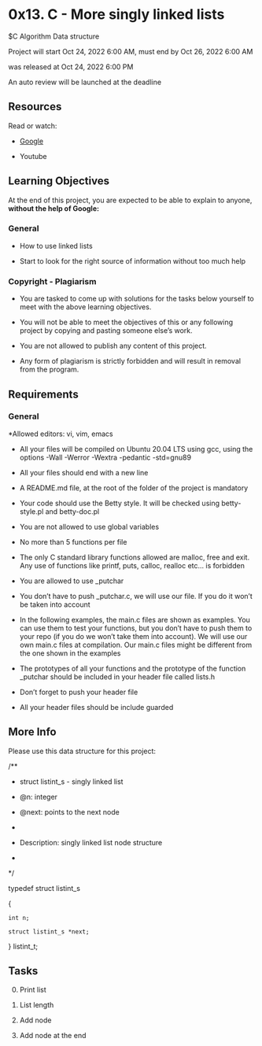 # 0x13. C - More singly linked lists

$C Algorithm Data structure

 Project will start Oct 24, 2022 6:00 AM, must end by Oct 26, 2022 6:00 AM

 was released at Oct 24, 2022 6:00 PM

 An auto review will be launched at the deadline



## Resources

Read or watch:



* [Google](https://www.google.com/#q=linked+lists)

* Youtube



## Learning Objectives

At the end of this project, you are expected to be able to explain to anyone, **without the help of Google:**



### General

* How to use linked lists

* Start to look for the right source of information without too much help



### Copyright - Plagiarism

* You are tasked to come up with solutions for the tasks below yourself to meet with the above learning objectives.

* You will not be able to meet the objectives of this or any following project by copying and pasting someone else’s work.

* You are not allowed to publish any content of this project.

* Any form of plagiarism is strictly forbidden and will result in removal from the program.



## Requirements

### General

*Allowed editors: vi, vim, emacs

* All your files will be compiled on Ubuntu 20.04 LTS using gcc, using the options -Wall -Werror -Wextra -pedantic -std=gnu89

* All your files should end with a new line

* A README.md file, at the root of the folder of the project is mandatory

* Your code should use the Betty style. It will be checked using betty-style.pl and betty-doc.pl

* You are not allowed to use global variables

* No more than 5 functions per file

* The only C standard library functions allowed are malloc, free and exit. Any use of functions like printf, puts, calloc, realloc etc… is forbidden

* You are allowed to use _putchar

* You don’t have to push _putchar.c, we will use our file. If you do it won’t be taken into account

* In the following examples, the main.c files are shown as examples. You can use them to test your functions, but you don’t have to push them to your repo (if you do we won’t take them into account). We will use our own main.c files at compilation. Our main.c files might be different from the one shown in the examples

* The prototypes of all your functions and the prototype of the function _putchar should be included in your header file called lists.h

* Don’t forget to push your header file

* All your header files should be include guarded



## More Info

Please use this data structure for this project:



/**

 * struct listint_s - singly linked list

 * @n: integer

 * @next: points to the next node

 *

 * Description: singly linked list node structure

 * 

 */

typedef struct listint_s

{

    int n;

    struct listint_s *next;

} listint_t;


## Tasks

0. Print list

1. List length

2. Add node

3. Add node at the end
